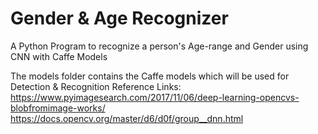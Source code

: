 # Gender & Age Recognizer
A Python Program to recognize a person's Age-range and Gender using CNN with Caffe Models

The models folder contains the Caffe models which will be used for Detection & Recognition
Reference Links:
         https://www.pyimagesearch.com/2017/11/06/deep-learning-opencvs-blobfromimage-works/
         https://docs.opencv.org/master/d6/d0f/group__dnn.html
